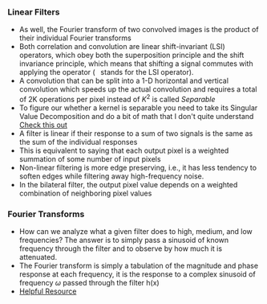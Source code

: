 ### Linear Filters
- As well, the Fourier transform of two convolved images is the product of their individual Fourier transforms
- Both correlation and convolution are linear shift-invariant (LSI) operators, which obey both the superposition principle and the shift invariance principle, which means that shifting a signal commutes with applying the operator (  stands for the LSI operator).
- A convolution that can be split into a 1-D horizontal and vertical convolution which speeds up the actual convolution and requires a total of 2K operations per pixel instead of $K^2$ is called *Separable*
- To figure our whether a kernel is separable you need to take its Singular Value Decomposition and do a bit of math that I don't quite understand [Check this out](https://bartwronski.com/2020/02/03/separate-your-filters-svd-and-low-rank-approximation-of-image-filters/)
- A filter is linear if their response to a sum of two signals is the same as the sum of the individual responses
- This is equivalent to saying that each output pixel is a weighted summation of some number of input pixels
- Non-linear filtering is more edge preserving, i.e., it has less tendency to soften edges while filtering away high-frequency noise.
- In the bilateral filter, the output pixel value depends on a weighted combination of neighboring pixel values

### Fourier Transforms
- How can we analyze what a given filter does to high, medium, and low frequencies? The answer is to simply pass a sinusoid of known frequency through the filter and to observe by how much it is attenuated.
- The Fourier transform is simply a tabulation of the magnitude and phase response at each frequency, it is the response to a complex sinusoid of frequency $\omega$ passed through the filter h(x)
- [Helpful Resource](https://homepages.inf.ed.ac.uk/rbf/HIPR2/fourier.htm#:~:text=Brief%20Description,is%20the%20spatial%20domain%20equivalent.)